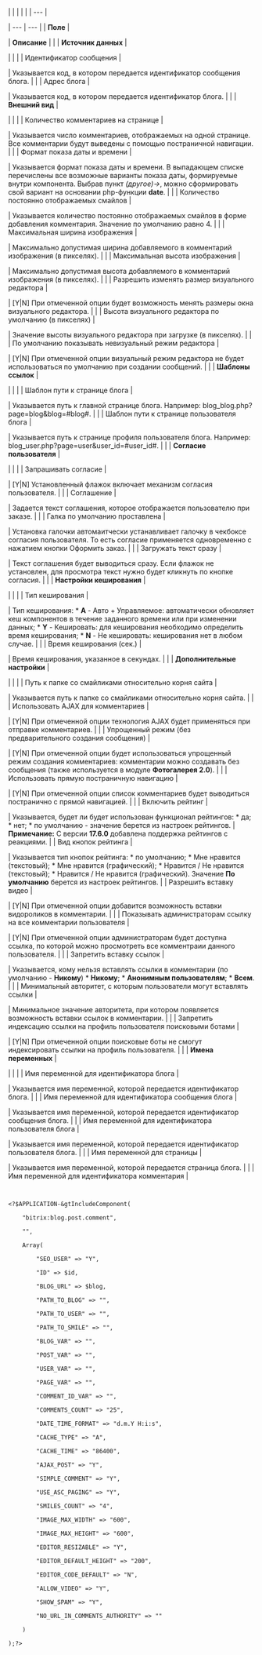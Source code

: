 |  |  |  |  |
| --- |

| --- | --- |
| **Поле** |

| **Описание** | |
| **Источник данных** |

| | |
| Идентификатор сообщения |

| Указывается код, в котором передается идентификатор сообщения блога. | |
| Адрес блога |

| Указывается код, в котором передается идентификатор блога. | |
| **Внешний вид** |

| | |
| Количество комментариев на странице |

| Указывается число комментариев, отображаемых на одной странице. Все комментарии будут выведены с помощью постраничной навигации. | |
| Формат показа даты и времени |

| Указывается формат показа даты и времени. В выпадающем списке перечислены все возможные варианты показа даты, формируемые внутри компонента. Выбрав пункт *(другое)->*, можно сформировать свой вариант на основании php-функции **date**. | |
| Количество постоянно отображаемых смайлов |

| Указывается количество постоянно отображаемых смайлов в форме добавления комментария. Значение по умолчанию равно 4. | |
| Максимальная ширина изображения |

| Максимально допустимая ширина добавляемого в комментарий изображения (в пикселях). | |
| Максимальная высота изображения |

| Максимально допустимая высота добавляемого в комментарий изображения (в пикселях). | |
| Разрешить изменять размер визуального редактора |

| [Y|N] При отмеченной опции будет возможность менять размеры окна визуального редактора. | |
| Высота визуального редактора по умолчанию (в пикселях) |

| Значение высоты визуального редактора при загрузке (в пикселях). | |
| По умолчанию показывать невизуальный режим редактора |

| [Y|N] При отмеченной опции визуальный режим редактора не будет использоваться по умолчанию при создании сообщений. | |
| **Шаблоны ссылок** |

| | |
| Шаблон пути к странице блога |

| Указывается путь к главной странице блога. Например: blog\_blog.php?page=blog&blog=#blog#. | |
| Шаблон пути к странице пользователя блога |

| Указывается путь к странице профиля пользователя блога. Например: blog\_user.php?page=user&user\_id=#user\_id#. | |
| **Согласие пользователя** |

| | |
| Запрашивать согласие |

| [Y|N] Установленный флажок включает механизм согласия пользователя. | |
| Соглашение |

| Задается текст соглашения, которое отображается пользователю при заказе. | |
| Галка по умолчанию проставлена |

| Установка галочки автомаитчески устанавливает галочку в чекбоксе согласия пользователя. То есть согласие применяется одновременно с нажатием кнопки Оформить заказ. | |
| Загружать текст сразу |

| Текст соглашения будет выводиться сразу. Если флажок не установлен, для просмотра текст нужно будет кликнуть по кнопке согласия. | |
| **Настройки кеширования** |

| | |
| Тип кеширования |

| Тип кеширования:  * **A** - Авто + Управляемое: автоматически обновляет кеш компонентов в течение заданного времени или при изменении данных; * **Y** - Кешировать: для кеширования необходимо определить время кеширования; * **N** - Не кешировать: кеширования нет в любом случае. | |
| Время кеширования (сек.) |

| Время кеширования, указанное в секундах. | |
| **Дополнительные настройки** |

| | |
| Путь к папке со смайликами относительно корня сайта |

| Указывается путь к папке со смайликами относительно корня сайта. | |
| Использовать AJAX для комментариев |

| [Y|N] При отмеченной опции технология AJAX будет применяться при отправке комментариев. | |
| Упрощенный режим (без предварительного создания сообщения) |

| [Y|N] При отмеченной опции будет использоваться упрощенный режим создания комментариев: комментарии можно создавать без сообщения (также используется в модуле **Фотогалерея 2.0**). | |
| Использовать прямую постраничную навигацию |

| [Y|N] При отмеченной опции список комментариев будет выводиться постранично с прямой навигацией. | |
| Включить рейтинг |

| Указывается, будет ли будет использован функционал рейтингов:  * да; * нет; * по умолчанию - значение берется из настроек рейтингов. | **Примечание:** С версии **17.6.0** добавлена поддержка рейтингов с реакциями. |
| Вид кнопок рейтинга |

| Указывается тип кнопок рейтинга:  * по умолчанию; * Мне нравится (текстовый); * Мне нравится (графический); * Нравится / Не нравится (текстовый); * Нравится / Не нравится (графический).  Значение **По умолчанию** берется из настроек рейтингов. |
| Разрешить вставку видео |

| [Y|N] При отмеченной опции добавится возможность вставки видороликов в комментарии. | |
| Показывать администраторам ссылку на все комментарии пользователя |

| [Y|N] При отмеченной опции администраторам будет доступна ссылка, по которой можно просмотреть все комментраии данного пользователя. | |
| Запретить вставку ссылок |

| Указывается, кому нельзя вставлять ссылки в комментарии (по умолчанию - **Никому**)   * **Никому**; * **Анонимным пользователям**; * **Всем**. | |
| Минимальный авторитет, с которым пользователи могут вставлять ссылки |

| Минимальное значение авторитета, при котором появляется возможность вставки ссылок в комментарии. | |
| Запретить индексацию ссылки на профиль пользователя поисковыми ботами |

| [Y|N] При отмеченной опции поисковые боты не смогут индексировать ссылки на профиль пользователя. | |
| **Имена переменных** |

| | |
| Имя переменной для идентификатора блога |

| Указывается имя переменной, которой передается идентификатор блога. | |
| Имя переменной для идентификатора сообщения блога |

| Указывается имя переменной, которой передается идентификатор сообщения блога. | |
| Имя переменной для идентификатора пользователя блога |

| Указывается имя переменной, которой передается идентификатор пользователя блога. | |
| Имя переменной для страницы |

| Указывается имя переменной, которой передается страница блога. | |
| Имя переменной для идентификатора комментария |

```


<?$APPLICATION-&gtIncludeComponent(

	"bitrix:blog.post.comment",

	"",

	Array(

		"SEO_USER" => "Y",

		"ID" => $id,

		"BLOG_URL" => $blog,

		"PATH_TO_BLOG" => "",

		"PATH_TO_USER" => "",

		"PATH_TO_SMILE" => "",

		"BLOG_VAR" => "",

		"POST_VAR" => "",

		"USER_VAR" => "",

		"PAGE_VAR" => "",

		"COMMENT_ID_VAR" => "",

		"COMMENTS_COUNT" => "25",

		"DATE_TIME_FORMAT" => "d.m.Y H:i:s",

		"CACHE_TYPE" => "A",

		"CACHE_TIME" => "86400",

		"AJAX_POST" => "Y",

		"SIMPLE_COMMENT" => "Y",

		"USE_ASC_PAGING" => "Y",

		"SMILES_COUNT" => "4",

		"IMAGE_MAX_WIDTH" => "600",

		"IMAGE_MAX_HEIGHT" => "600",

		"EDITOR_RESIZABLE" => "Y",

		"EDITOR_DEFAULT_HEIGHT" => "200",

		"EDITOR_CODE_DEFAULT" => "N",

		"ALLOW_VIDEO" => "Y",

		"SHOW_SPAM" => "Y",

		"NO_URL_IN_COMMENTS_AUTHORITY" => ""

	)

);?>


```